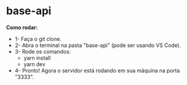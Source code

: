 # base-api

<strong>Como rodar:</strong>

- 1- Faça o git clone.
- 2- Abra o terminal na pasta "base-api" (pode ser usando VS Code).
- 3- Rode os comandos:
  - yarn install
  - yarn dev
- 4- Pronto! Agora o servidor está rodando em sua máquina na porta "3333".
